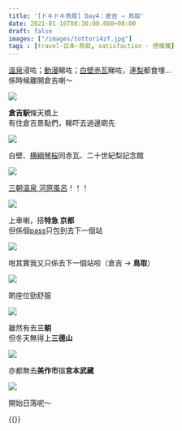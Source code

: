 ```yaml
---
title: '[ドキドキ鳥取] Day4：倉吉 → 鳥取'
date: 2021-01-16T08:30:00.000+08:00
draft: false
images: ["/images/tottori4zf.jpg"]
tags : [travel-日本-鳥取, satisfaction - 搭條鐵]
---
```


[溫泉](https://hidie.net/tottori4c/)浸咗；[動漫](https://hidie.net/tottori4h/)睇咗；[白壁](https://hidie.net/tottori4n/)[赤瓦](https://hidie.net/tottori4z/)睇咗，連[梨](https://hidie.net/tottori4zd/)都食埋...  
係時候離開倉吉喇～  

![](/images/tottori4zf1.jpg)

**倉吉駅**條天橋上  
有住倉吉景點們，睇吓去過邊啲先  

![](/images/tottori4zf2.jpg)

白壁、[横綱琴桜](https://hidie.net/tottori4t/)同赤瓦、二十世紀梨記念館

![](/images/tottori4zf3.jpg)

[三朝温泉 河原風呂](https://hidie.net/tottori3zj/)！！！

![](/images/tottori4zf4.jpg)

上車喇，搭**特急 京都**  
但係個[pass](https://hidie.net/tottori3d/)只包到去下一個站  

![](/images/tottori4zf.jpg)

咁其實我又只係去下一個站啦（倉吉 → **鳥取**）

![](/images/tottori4zf5.jpg)

啲座位勁舒服  

![](/images/tottori4zf6.jpg)

雖然有去**三朝**  
但冬天無得上**三德山**

![](/images/tottori4zf7.jpg)

亦都無去**美作市**搵**宮本武藏**  

![](/images/tottori4zf8.jpg)

開始日落呢～  
  
  
  
  
{{<tottori>}}  
